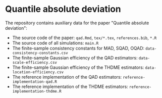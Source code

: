# Quantile absolute deviation

The repository contains auxiliary data for the paper "Quantile absolute deviation":

* The source code of the paper: `qad.Rmd`, `tex/*.tex`, `references.bib`, `*.R`
* The source code of all simulations: `main.R`
* The finite-sample consistency constants for MAD, SQAD, OQAD: `data-consistency-constants.csv`
* The finite-sample Gaussian efficiency of the QAD estimators: `data-scale-efficiency.csv`
* The finite-sample Gaussian efficiency of the THDME estimators: `data-location-efficiency.csv`
* The reference implementation of the QAD estimators: `reference-implementation-qad.R`
* The reference implementation of the THDME estimators: `reference-implementation-thdme.R`
